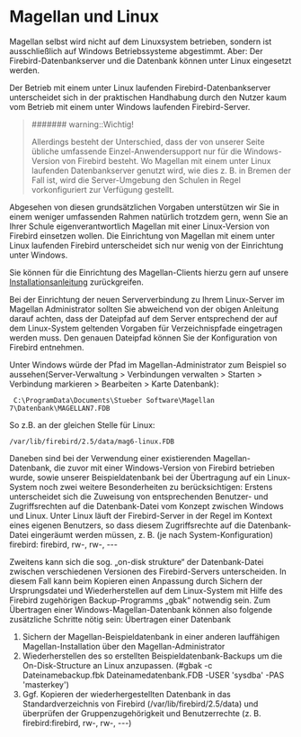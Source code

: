 # Magellan und Linux

Magellan selbst wird nicht auf dem Linuxsystem betrieben, sondern ist ausschließlich auf Windows Betriebssysteme abgestimmt. 
Aber: Der Firebird-Datenbankserver und die Datenbank können unter Linux eingesetzt werden. 

Der Betrieb mit einem unter Linux laufenden Firebird-Datenbankserver unterscheidet sich in der praktischen Handhabung durch den Nutzer kaum vom Betrieb mit einem unter Windows laufenden Firebird-Server.  

> ####### warning::Wichtig!
>
> Allerdings besteht der Unterschied, dass der von unserer Seite übliche umfassende Einzel-Anwendersupport nur für die Windows-Version von Firebird besteht. Wo Magellan mit einem unter Linux laufenden Datenbankserver genutzt wird, wie dies z. B. in Bremen der Fall ist, wird die Server-Umgebung den Schulen in Regel vorkonfiguriert zur Verfügung gestellt. 


Abgesehen von diesen grundsätzlichen Vorgaben unterstützen wir Sie in einem weniger umfassenden Rahmen natürlich trotzdem gern, wenn Sie an Ihrer Schule eigenverantwortlich Magellan mit einer Linux-Version von Firebird einsetzen wollen. Die Einrichtung von Magellan mit einem unter Linux laufenden Firebird unterscheidet sich nur wenig von der Einrichtung unter Windows. 

Sie können für die Einrichtung des Magellan-Clients hierzu gern auf unsere [Installationsanleitung](https://doc.MAGELLAN7.stueber.de/installation/) zurückgreifen.


Bei der Einrichtung der neuen Serververbindung zu Ihrem Linux-Server im Magellan Administrator sollten Sie abweichend von der obigen Anleitung darauf achten, dass der Dateipfad auf dem Server entsprechend der auf dem Linux-System geltenden Vorgaben für Verzeichnispfade eingetragen werden muss. Den genauen Dateipfad können Sie der Konfiguration von Firebird entnehmen.
 
Unter Windows würde der Pfad im Magellan-Administrator zum Beispiel so aussehen(Server-Verwaltung > Verbindungen verwalten > Starten > Verbindung markieren > Bearbeiten > Karte Datenbank):



```
 C:\ProgramData\Documents\Stueber Software\Magellan 7\Datenbank\MAGELLAN7.FDB
```



 So z.B. an der gleichen Stelle für Linux: 


```
/var/lib/firebird/2.5/data/mag6-linux.FDB
```



Daneben sind bei der Verwendung einer existierenden Magellan-Datenbank, die zuvor mit einer Windows-Version von Firebird betrieben wurde, sowie unserer Beispieldatenbank bei der Übertragung auf ein Linux-System noch zwei weitere Besonderheiten zu berücksichtigen: Erstens unterscheidet sich die Zuweisung von entsprechenden Benutzer- und Zugriffsrechten auf die Datenbank-Datei vom Konzept zwischen Windows und Linux. Unter Linux läuft der Firebird-Server in der Regel im Kontext eines eigenen Benutzers, so dass diesem Zugriffsrechte auf die Datenbank-Datei eingeräumt werden müssen, z. B. (je nach System-Konfiguration) firebird:
firebird, rw-, rw-, --- 

Zweitens kann sich die sog. „on-disk strukture“ der Datenbank-Datei zwischen verschiedenen Versionen des Firebird-Servers unterscheiden. In diesem Fall kann beim Kopieren einen Anpassung durch Sichern der Ursprungsdatei und Wiederherstellen auf dem Linux-System mit Hilfe des Firebird zugehörigen Backup-Programms „gbak“ notwendig sein. Zum Übertragen einer Windows-Magellan-Datenbank können also folgende zusätzliche Schritte nötig sein: Übertragen einer Datenbank 

1. Sichern der Magellan-Beispieldatenbank in einer anderen lauffähigen Magellan-Installation über den Magellan-Administrator
2. Wiederherstellen des so erstellten Beispieldatenbank-Backups um die On-Disk-Structure an Linux anzupassen. (#gbak -c Dateinamebackup.fbk Dateinamedatenbank.FDB -USER 'sysdba' -PAS 'masterkey') 
3. Ggf. Kopieren der wiederhergestellten Datenbank in das Standardverzeichnis von Firebird (/var/lib/firebird/2.5/data) und überprüfen der Gruppenzugehörigkeit und Benutzerrechte (z. B. firebird:firebird, rw-, rw-, ---) 
